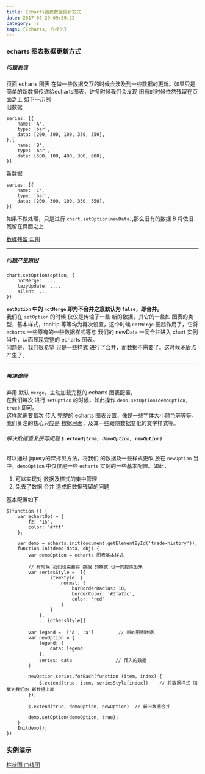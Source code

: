 ```yaml
---
title: Echarts图表数据更新方式
date: 2017-08-29 09:39:22
category: js
tags: [Echarts, 可视化]
---
```

### echarts 图表数据更新方式
##### 问题表现
页面 echarts 图表 在做一些数据交互的时候会涉及到一些数据的更新。如果只是简单的新数据传递给echarts图表，许多时候我们会发现 旧有的时候依然残留在页面之上
如下一示例  
旧数据
```
series: [{
    name: 'A',
    type: 'bar',
    data: [200, 300, 100, 330, 350],
},{
    name: 'B',
    type: 'bar',
    data: [500, 100, 400, 300, 600],
}]
```
新数据
```
series: [{
    name: 'C',
    type: 'bar',
    data: [200, 300, 100, 330, 350],
}]
```
如果不做处理，只是进行 `chart.setOption(newData)`,那么旧有的数据 B 将依旧残留在页面之上  

[数据残留 实例](https://jsfiddle.net/halfmoon/wscgnxy5/1/)
<script async src="//jsfiddle.net/halfmoon/fqfto7j4/7/embed/result,js,html/"></script>

---------

##### 问题产生原因
```
chart.setOption(option, {
    notMerge: ...,
    lazyUpdate: ...,
    silent: ...
})
```
**`setOption` 中的 `notMerge` 即为不合并之意默认为 `false`，即合并。**  
我们在 `setOption` 的时候 仅仅是传输了一些 新的数据，其它的一些如 图表的类型，基本样式，tooltip 等等均为再次设置，这个时候 `notMerge` 便起作用了，它将 `echarts` 一些原有的一些数据样式等与 我们的 newData 一同合并进入 chart 实例当中，从而显现完整的 echarts 图表。  
问题是，我们很希望 只是一些样式 进行了合并，而数据不需要了。这时候矛盾点产生了。

---------

##### 解决途径
弃用 默认 `merge`，主动加载完整的 echarts 图表配置。  
在我们每次 进行 `setOption` 的时候，如此操作 `demo.setOption(demoOption, true)` 即可。   
这样就需要每次 传入 完整的 echarts 图表设置，像是一些字体大小颜色等等等。我们关注的核心只应是 数据层面，及其一些跟随数据变化的文字样式等。  
###### 解决数据重复拼写问题 **`$.extend(true, demoOption, newOption)`**

可以通过 jquery的深拷贝方法，将我们 的数据及一些样式更改 放在 `newOption` 当中，`demoOption` 中仅仅是一些 `echarts` 实例的一些基本配置。如此，  

1. 可以实现对 数据及样式的集中管理
2. 免去了数据 合并 造成旧数据残留的问题

基本配置如下
```
$(function () {
    var echartOpt = {
        fz: '15',
        color: '#fff'
    };

    var demo = echarts.init(document.getElementById('trade-history'));
    function Initdemo(data, obj) {
        var demoOption = echarts 图表基本样式

        // 有时候 我们也需要将 数据 的样式 也一同提炼出来
        var seriesStyle =  [{
                itemStyle: {
                    normal: {
                        barBorderRadius: 10,
                        borderColor: '#3fa7dc',
                        color: 'red'
                    }
                }
            },
            ...{othersStyle}]                          

        var legend =  ['A', 'a']         // 新的图例数据
        var newOption = {
            legend: {
                data: legend
            },
            series: data                // 传入的数据
        }

        newOption.series.forEach(function (item, index) {
            $.extend(true, item, seriesStyle[index])    // 将数据样式 加载到我们的 新数据上面
        });

        $.extend(true, demoOption, newOption)  // 新旧数据合并

        demo.setOption(demoOption, true);
    }
    Initdemo();
})

```

### 实例演示
[柱状图 曲线图](https://jsfiddle.net/halfmoon/kL5fru4e/15/)  
<script async src="//jsfiddle.net/halfmoon/mdwmdex9/6/embed/result,js,html/"></script>
